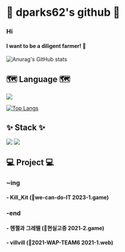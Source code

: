 # 🌷 dparks62's github 🌷
### Hi
#### I want to be a diligent farmer! 🌱
![Anurag's GitHub stats](https://github-readme-stats.vercel.app/api?username=whdmsco010&show_icons=true&theme=solarized-light)
<!--
**whdmsco010/whdmsco010** is a ✨ _special_ ✨ repository because its `README.md` (this file) appears on your GitHub profile.

Here are some ideas to get you started:

- 🔭 I’m currently working on ...
- 🌱 I’m currently learning ...
- 👯 I’m looking to collaborate on ...
- 🤔 I’m looking for help with ...
- 💬 Ask me about ...
- 📫 How to reach me: ...
- 😄 Pronouns: ...
- ⚡ Fun fact: ...
-->
## 🗺 Language 🗺
<img src="https://img.shields.io/badge/Python-3776AB?style=for-the-badge&logo=Python&logoColor=white"/>

[![Top Langs](https://github-readme-stats.vercel.app/api/top-langs/?username=whdmsco010&layout=compact)](https://github.com/whdmsco010/github-readme-stats)

## ✨ Stack ✨
<img src="https://img.shields.io/badge/Unity-FFFFFF?style=for-the-badge&logo=Unity&logoColor=black" /> <img src="https://img.shields.io/badge/Flutter-02569B?style=for-the-badge&logo=flutter&logoColor=white" /> 

## 💻 Project 💻
### ~ing
#### - Kill_Kit (🤝we-can-do-IT 2023-1.game) 
### -end
#### - 헨젤과 그레텔 (🤝현실고증 2021-2.game)
#### - villvill (🤝2021-WAP-TEAM6 2021-1.web)

